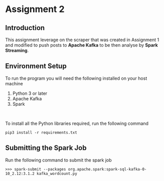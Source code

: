 # Assignment 2

## Introduction

This assignment leverage on the scraper that was created in Assignment 1 and modified to push posts to __Apache Kafka__ to be then analyse by __Spark Streaming__.


## Environment Setup

To run the program you will need the following installed on your host machine

1) Python 3 or later
2) Apache Kafka
3) Spark

<br>

To install all the Python libraries required, run the following command
```
pip3 install -r requirements.txt
```

## Submitting the Spark Job

Run the following command to submit the spark job

```
>>> spark-submit --packages org.apache.spark:spark-sql-kafka-0-10_2.12:3.1.2 kafka_wordcount.py
```